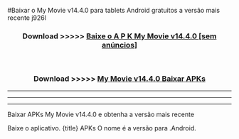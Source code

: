 #Baixar o My Movie v14.4.0  para tablets Android gratuitos a versão mais recente j926l


<div align="center">
<h3>Download >>>>> <a href="https://pt-web.web.app/?pt= My Movie v14.4.0">Baixe o A P K My Movie v14.4.0 [sem anúncios]</a></h3><br>

<h3>Download >>>>> <a href="https://pt-web.web.app/?pt= My Movie v14.4.0">My Movie v14.4.0 Baixar APKs</a></h3>
</div>

----------------------------------------------------------

----------------------------------------------------------

----------------------------------------------------------

Baixar APKs My Movie v14.4.0 e obtenha a versão mais recente

Baixe o aplicativo. {title} APKs O nome é a versão para .Android.


